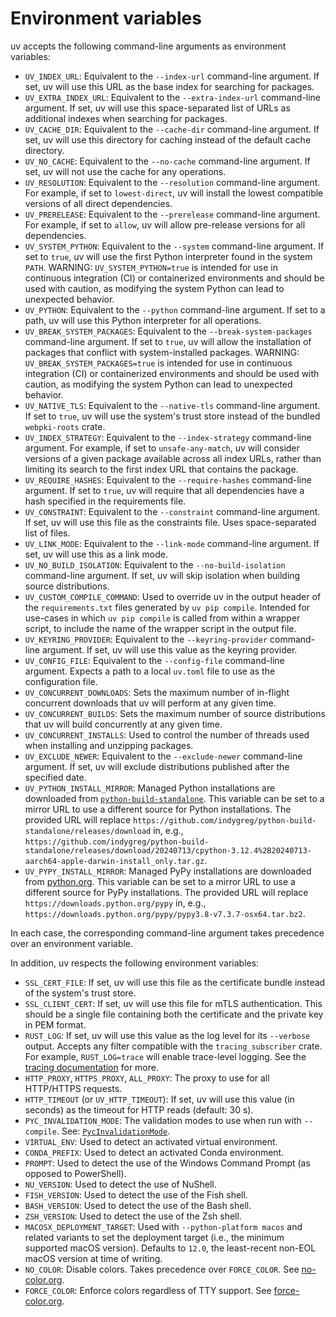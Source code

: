 # Environment variables

uv accepts the following command-line arguments as environment variables:

- `UV_INDEX_URL`: Equivalent to the `--index-url` command-line argument. If set, uv will use this
  URL as the base index for searching for packages.
- `UV_EXTRA_INDEX_URL`: Equivalent to the `--extra-index-url` command-line argument. If set, uv will
  use this space-separated list of URLs as additional indexes when searching for packages.
- `UV_CACHE_DIR`: Equivalent to the `--cache-dir` command-line argument. If set, uv will use this
  directory for caching instead of the default cache directory.
- `UV_NO_CACHE`: Equivalent to the `--no-cache` command-line argument. If set, uv will not use the
  cache for any operations.
- `UV_RESOLUTION`: Equivalent to the `--resolution` command-line argument. For example, if set to
  `lowest-direct`, uv will install the lowest compatible versions of all direct dependencies.
- `UV_PRERELEASE`: Equivalent to the `--prerelease` command-line argument. For example, if set to
  `allow`, uv will allow pre-release versions for all dependencies.
- `UV_SYSTEM_PYTHON`: Equivalent to the `--system` command-line argument. If set to `true`, uv will
  use the first Python interpreter found in the system `PATH`. WARNING: `UV_SYSTEM_PYTHON=true` is
  intended for use in continuous integration (CI) or containerized environments and should be used
  with caution, as modifying the system Python can lead to unexpected behavior.
- `UV_PYTHON`: Equivalent to the `--python` command-line argument. If set to a path, uv will use
  this Python interpreter for all operations.
- `UV_BREAK_SYSTEM_PACKAGES`: Equivalent to the `--break-system-packages` command-line argument. If
  set to `true`, uv will allow the installation of packages that conflict with system-installed
  packages. WARNING: `UV_BREAK_SYSTEM_PACKAGES=true` is intended for use in continuous integration
  (CI) or containerized environments and should be used with caution, as modifying the system Python
  can lead to unexpected behavior.
- `UV_NATIVE_TLS`: Equivalent to the `--native-tls` command-line argument. If set to `true`, uv will
  use the system's trust store instead of the bundled `webpki-roots` crate.
- `UV_INDEX_STRATEGY`: Equivalent to the `--index-strategy` command-line argument. For example, if
  set to `unsafe-any-match`, uv will consider versions of a given package available across all index
  URLs, rather than limiting its search to the first index URL that contains the package.
- `UV_REQUIRE_HASHES`: Equivalent to the `--require-hashes` command-line argument. If set to `true`,
  uv will require that all dependencies have a hash specified in the requirements file.
- `UV_CONSTRAINT`: Equivalent to the `--constraint` command-line argument. If set, uv will use this
  file as the constraints file. Uses space-separated list of files.
- `UV_LINK_MODE`: Equivalent to the `--link-mode` command-line argument. If set, uv will use this as
  a link mode.
- `UV_NO_BUILD_ISOLATION`: Equivalent to the `--no-build-isolation` command-line argument. If set,
  uv will skip isolation when building source distributions.
- `UV_CUSTOM_COMPILE_COMMAND`: Used to override uv in the output header of the `requirements.txt`
  files generated by `uv pip compile`. Intended for use-cases in which `uv pip compile` is called
  from within a wrapper script, to include the name of the wrapper script in the output file.
- `UV_KEYRING_PROVIDER`: Equivalent to the `--keyring-provider` command-line argument. If set, uv
  will use this value as the keyring provider.
- `UV_CONFIG_FILE`: Equivalent to the `--config-file` command-line argument. Expects a path to a
  local `uv.toml` file to use as the configuration file.
- `UV_CONCURRENT_DOWNLOADS`: Sets the maximum number of in-flight concurrent downloads that uv will
  perform at any given time.
- `UV_CONCURRENT_BUILDS`: Sets the maximum number of source distributions that uv will build
  concurrently at any given time.
- `UV_CONCURRENT_INSTALLS`: Used to control the number of threads used when installing and unzipping
  packages.
- `UV_EXCLUDE_NEWER`: Equivalent to the `--exclude-newer` command-line argument. If set, uv will
  exclude distributions published after the specified date.
- `UV_PYTHON_INSTALL_MIRROR`: Managed Python installations are downloaded from
  [`python-build-standalone`](https://github.com/indygreg/python-build-standalone). This variable
  can be set to a mirror URL to use a different source for Python installations. The provided URL
  will replace `https://github.com/indygreg/python-build-standalone/releases/download` in, e.g.,
  `https://github.com/indygreg/python-build-standalone/releases/download/20240713/cpython-3.12.4%2B20240713-aarch64-apple-darwin-install_only.tar.gz`.
- `UV_PYPY_INSTALL_MIRROR`: Managed PyPy installations are downloaded from
  [python.org](https://downloads.python.org/). This variable can be set to a mirror URL to use a
  different source for PyPy installations. The provided URL will replace
  `https://downloads.python.org/pypy` in, e.g.,
  `https://downloads.python.org/pypy/pypy3.8-v7.3.7-osx64.tar.bz2`.

In each case, the corresponding command-line argument takes precedence over an environment variable.

In addition, uv respects the following environment variables:

- `SSL_CERT_FILE`: If set, uv will use this file as the certificate bundle instead of the system's
  trust store.
- `SSL_CLIENT_CERT`: If set, uv will use this file for mTLS authentication. This should be a single
  file containing both the certificate and the private key in PEM format.
- `RUST_LOG`: If set, uv will use this value as the log level for its `--verbose` output. Accepts
  any filter compatible with the `tracing_subscriber` crate. For example, `RUST_LOG=trace` will
  enable trace-level logging. See the
  [tracing documentation](https://docs.rs/tracing-subscriber/latest/tracing_subscriber/filter/struct.EnvFilter.html#example-syntax)
  for more.
- `HTTP_PROXY`, `HTTPS_PROXY`, `ALL_PROXY`: The proxy to use for all HTTP/HTTPS requests.
- `HTTP_TIMEOUT` (or `UV_HTTP_TIMEOUT`): If set, uv will use this value (in seconds) as the timeout
  for HTTP reads (default: 30 s).
- `PYC_INVALIDATION_MODE`: The validation modes to use when run with `--compile`. See:
  [`PycInvalidationMode`](https://docs.python.org/3/library/py_compile.html#py_compile.PycInvalidationMode).
- `VIRTUAL_ENV`: Used to detect an activated virtual environment.
- `CONDA_PREFIX`: Used to detect an activated Conda environment.
- `PROMPT`: Used to detect the use of the Windows Command Prompt (as opposed to PowerShell).
- `NU_VERSION`: Used to detect the use of NuShell.
- `FISH_VERSION`: Used to detect the use of the Fish shell.
- `BASH_VERSION`: Used to detect the use of the Bash shell.
- `ZSH_VERSION`: Used to detect the use of the Zsh shell.
- `MACOSX_DEPLOYMENT_TARGET`: Used with `--python-platform macos` and related variants to set the
  deployment target (i.e., the minimum supported macOS version). Defaults to `12.0`, the
  least-recent non-EOL macOS version at time of writing.
- `NO_COLOR`: Disable colors. Takes precedence over `FORCE_COLOR`. See
  [no-color.org](https://no-color.org).
- `FORCE_COLOR`: Enforce colors regardless of TTY support. See
  [force-color.org](https://force-color.org).
